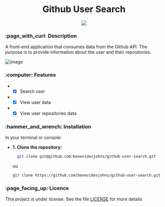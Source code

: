 <h1 align="center">Github User Search</h1>

<p align="center">
<img src="http://img.shields.io/static/v1?label=STATUS&message=EM%20DESENVOLVIMENTO&color=GREEN&style=for-the-badge"/>
</p>

<h3>:page_with_curl: Description</h3>
<p>A front-end application that consumes data from the Github API. The purpose is to provide information about the user and their repositories.</p>

![image](https://github.com/benevidesjohns/github-user-search/assets/84235201/deb9fd0b-432a-4cd4-8e2f-4580e6f54b09)

<h3>:computer: Features</h3>

* - [x] Search user<br>
* - [x] View user data<br>
* - [x] View user repositories data<br>

<h3>:hammer_and_wrench: Installation</h3>

<p>In your terminal or console:</p>

- <strong>1. Clone the repository:</strong>
  ```bash
    git clone git@github.com:benevidesjohns/github-user-search.git
  ```
  ou
  ```bash
  git clone https://github.com/benevidesjohns/github-user-search.git
  ```

<h3>:page_facing_up: Licence</h3>
<p>This project is under license. See the file <a href="https://github.com/benevidesjohns/github-user-search/blob/master/LICENSE">LICENSE</a> for more details </p>
